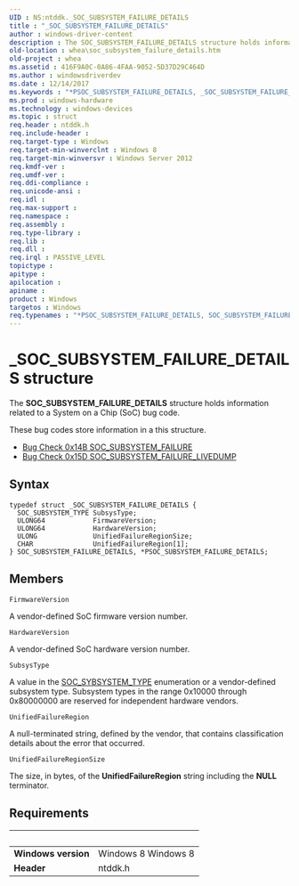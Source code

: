 ```yaml
---
UID : NS:ntddk._SOC_SUBSYSTEM_FAILURE_DETAILS
title : "_SOC_SUBSYSTEM_FAILURE_DETAILS"
author : windows-driver-content
description : The SOC_SUBSYSTEM_FAILURE_DETAILS structure holds information related to a System on a Chip (SoC) bug code.
old-location : whea\soc_subsystem_failure_details.htm
old-project : whea
ms.assetid : 416F9A0C-0A86-4FAA-9052-5D37D29C464D
ms.author : windowsdriverdev
ms.date : 12/14/2017
ms.keywords : "*PSOC_SUBSYSTEM_FAILURE_DETAILS, _SOC_SUBSYSTEM_FAILURE_DETAILS, PSOC_SUBSYSTEM_FAILURE_DETAILS, ntddk/SOC_SUBSYSTEM_FAILURE_DETAILS, SOC_SUBSYSTEM_FAILURE_DETAILS structure [WHEA Drivers and Applications], whea.soc_subsystem_failure_details, ntddk/PSOC_SUBSYSTEM_FAILURE_DETAILS, PSOC_SUBSYSTEM_FAILURE_DETAILS structure pointer [WHEA Drivers and Applications], SOC_SUBSYSTEM_FAILURE_DETAILS"
ms.prod : windows-hardware
ms.technology : windows-devices
ms.topic : struct
req.header : ntddk.h
req.include-header : 
req.target-type : Windows
req.target-min-winverclnt : Windows 8
req.target-min-winversvr : Windows Server 2012
req.kmdf-ver : 
req.umdf-ver : 
req.ddi-compliance : 
req.unicode-ansi : 
req.idl : 
req.max-support : 
req.namespace : 
req.assembly : 
req.type-library : 
req.lib : 
req.dll : 
req.irql : PASSIVE_LEVEL
topictype : 
apitype : 
apilocation : 
apiname : 
product : Windows
targetos : Windows
req.typenames : "*PSOC_SUBSYSTEM_FAILURE_DETAILS, SOC_SUBSYSTEM_FAILURE_DETAILS"
---
```


# _SOC_SUBSYSTEM_FAILURE_DETAILS structure
The   <b>SOC_SUBSYSTEM_FAILURE_DETAILS</b> structure holds information related to a System on a Chip (SoC) bug code.

These bug codes store information in a 
  this structure.
<ul>
<li>
<a href="https://msdn.microsoft.com/CC42D634-90CE-43F1-8552-E5DE711D2117">Bug    Check 0x14B SOC_SUBSYSTEM_FAILURE</a>
</li>
<li>
<a href="https://msdn.microsoft.com/F7903E88-1706-46E6-A5D0-6972702058A8">Bug Check 0x15D SOC_SUBSYSTEM_FAILURE_LIVEDUMP</a>
</li>
</ul>

## Syntax
````
typedef struct _SOC_SUBSYSTEM_FAILURE_DETAILS {
  SOC_SUBSYSTEM_TYPE SubsysType;
  ULONG64            FirmwareVersion;
  ULONG64            HardwareVersion;
  ULONG              UnifiedFailureRegionSize;
  CHAR               UnifiedFailureRegion[1];
} SOC_SUBSYSTEM_FAILURE_DETAILS, *PSOC_SUBSYSTEM_FAILURE_DETAILS;
````

## Members


`FirmwareVersion`

A vendor-defined SoC firmware version number.

`HardwareVersion`

A  vendor-defined SoC hardware version number.

`SubsysType`

A value in the <a href="..\ntddk\ne-ntddk-_soc_subsystem_type.md">SOC_SYBSYSTEM_TYPE</a> enumeration or a vendor-defined subsystem type. Subsystem types in the range 0x10000 through 0x80000000 are reserved for independent hardware vendors.

`UnifiedFailureRegion`

A null-terminated string, defined by the vendor, that  contains classification details about the error that occurred.

`UnifiedFailureRegionSize`

The size, in bytes, of the <b>UnifiedFailureRegion</b> string including the <b>NULL</b> terminator.


## Requirements
| &nbsp; | &nbsp; |
| ---- |:---- |
| **Windows version** | Windows 8 Windows 8 |
| **Header** | ntddk.h |